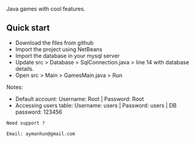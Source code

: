 Java games with cool features.

## Quick start

- Download the files from github
- Import the project using NetBeans
- Import the database in your mysql server
- Update src > Database > SqlConnection.java >  line 14 with database details.
- Open src > Main > GamesMain.java > Run

Notes:
- Default account: Username: Root | Password: Root
- Accessing users table: Username: users | Password: users | DB password: 123456

```
Need support ? 

Email: aymanhun@gmail.com

